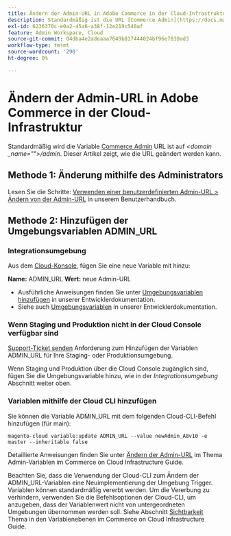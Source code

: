```yaml
---
title: Ändern der Admin-URL in Adobe Commerce in der Cloud-Infrastruktur
description: Standardmäßig ist die URL [Commerce Admin](https://docs.magento.com/m2/ee/user_guide/stores/admin.html) auf *&lt;domain\_name&gt;/admin* gesetzt. Dieser Artikel zeigt, wie die URL geändert werden kann.
exl-id: 6236370c-e0a2-45a6-a38f-12e219c540af
feature: Admin Workspace, Cloud
source-git-commit: 04dba4e2adeaaa7649b817444024bf96e7830ad3
workflow-type: tm+mt
source-wordcount: '290'
ht-degree: 0%

---
```


# Ändern der Admin-URL in Adobe Commerce in der Cloud-Infrastruktur

Standardmäßig wird die Variable [Commerce Admin](https://experienceleague.adobe.com/docs/commerce-admin/start/admin/admin.html) URL ist auf *&lt;domain _name=&quot;&quot;>/admin*. Dieser Artikel zeigt, wie die URL geändert werden kann.

## Methode 1: Änderung mithilfe des Administrators

Lesen Sie die Schritte: [Verwenden einer benutzerdefinierten Admin-URL > Ändern von der Admin-URL](https://experienceleague.adobe.com/docs/commerce-admin/stores-sales/site-store/store-urls.html#use-a-custom-admin-url) in unserem Benutzerhandbuch.

## Methode 2: Hinzufügen der Umgebungsvariablen ADMIN\_URL

### Integrationsumgebung

Aus dem [Cloud-Konsole](https://experienceleague.adobe.com/docs/commerce-cloud-service/user-guide/project/overview.html), fügen Sie eine neue Variable mit hinzu:

**Name:** ADMIN\_URL **Wert:** neue Admin-URL

* Ausführliche Anweisungen finden Sie unter [Umgebungsvariablen hinzufügen](https://experienceleague.adobe.com/docs/commerce-cloud-service/user-guide/project/overview.html#configure-environment) in unserer Entwicklerdokumentation.
* Siehe auch [Umgebungsvariablen](https://experienceleague.adobe.com/docs/commerce-cloud-service/user-guide/configure/env/stage/variables-admin.html) in unserer Entwicklerdokumentation.

### Wenn Staging und Produktion nicht in der Cloud Console verfügbar sind

[Support-Ticket senden](/help/help-center-guide/help-center/magento-help-center-user-guide.md#submit-ticket) Anforderung zum Hinzufügen der Variablen ADMIN\_URL für Ihre Staging- oder Produktionsumgebung.

Wenn Staging und Produktion über die Cloud Console zugänglich sind, fügen Sie die Umgebungsvariable hinzu, wie in der *Integrationsumgebung* Abschnitt weiter oben.

### Variablen mithilfe der Cloud CLI hinzufügen

Sie können die Variable ADMIN\_URL mit dem folgenden Cloud-CLI-Befehl hinzufügen (für main):

`magento-cloud variable:update ADMIN_URL --value newAdmin_A8v10 -e master --inheritable false`

Detaillierte Anweisungen finden Sie unter [Ändern der Admin-URL](https://experienceleague.adobe.com/docs/commerce-cloud-service/user-guide/configure/env/stage/variables-admin.html?lang=en#change-the-admin-url) im Thema Admin-Variablen im Commerce on Cloud Infrastructure Guide.

Beachten Sie, dass die Verwendung der Cloud-CLI zum Ändern der ADMIN\_URL-Variablen eine Neuimplementierung der Umgebung Trigger. Variablen können standardmäßig vererbt werden. Um die Vererbung zu verhindern, verwenden Sie die Befehlsoptionen der Cloud-CLI, um anzugeben, dass der Variablenwert nicht von untergeordneten Umgebungen übernommen werden soll. Siehe Abschnitt [Sichtbarkeit](https://experienceleague.adobe.com/docs/commerce-cloud-service/user-guide/configure/env/variable-levels.html#visibility) Thema in den Variablenebenen im Commerce on Cloud Infrastructure Guide.
